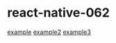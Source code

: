 # react-native-062

[example](https://app.example.com)
[example2](https://testdeeplink.com)
[example3](example://gizmos)


